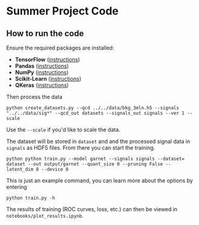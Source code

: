 # Summer Project Code


## How to run the code

Ensure the required packages are installed:

* **TensorFlow** ([instructions](https://www.tensorflow.org/install/))
* **Pandas** ([instructions](http://pandas.pydata.org/pandas-docs/stable/install.html))
* **NumPy** ([instructions](https://docs.scipy.org/doc/numpy/user/install.html))
* **Scikit-Learn** ([instructions](https://scikit-learn.org/stable/install.html))
* **QKeras** ([instructions](https://github.com/google/qkerasl))

Then process the data

```
python create_datasets.py --qcd ../../data/bkg_3mln.h5 --signals "../../data/sig*" --qcd_out datasets --signals_out signals --ver 1 --scale
```

Use the `--scale` if you'd like to scale the data.

The dataset will be stored in `dataset` and and the processed signal data in `signals` as HDF5 files. From there you can start the training.

```
python python train.py --model garnet --signals signals --dataset= dataset --out output/garnet --quant_size 0 --pruning False --latent_dim 8 --device 0
```

This is just an example command, you can learn more about the options by entering

```
python train.py -h
```

The results of training (ROC curves, loss, etc.) can then be viewed in `notebooks/plot_results.ipynb`.

